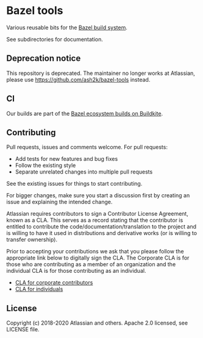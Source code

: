 # Bazel tools

Various reusable bits for the [Bazel build system](https://bazel.build/).

See subdirectories for documentation.

## Deprecation notice

This repository is deprecated. The maintainer no longer works at Atlassian, please use https://github.com/ash2k/bazel-tools instead.

## CI

Our builds are part of the [Bazel ecosystem builds on Buildkite](https://buildkite.com/bazel/atlassian-bazel-tools).

## Contributing

Pull requests, issues and comments welcome. For pull requests:

* Add tests for new features and bug fixes
* Follow the existing style
* Separate unrelated changes into multiple pull requests

See the existing issues for things to start contributing.

For bigger changes, make sure you start a discussion first by creating an issue and explaining the intended change.

Atlassian requires contributors to sign a Contributor License Agreement, known as a CLA. This serves as a record
stating that the contributor is entitled to contribute the code/documentation/translation to the project and is willing
to have it used in distributions and derivative works (or is willing to transfer ownership).

Prior to accepting your contributions we ask that you please follow the appropriate link below to digitally sign the
CLA. The Corporate CLA is for those who are contributing as a member of an organization and the individual CLA is for
those contributing as an individual.

* [CLA for corporate contributors](https://opensource.atlassian.com/corporate)
* [CLA for individuals](https://opensource.atlassian.com/individual)

## License

Copyright (c) 2018-2020 Atlassian and others. Apache 2.0 licensed, see LICENSE file.
